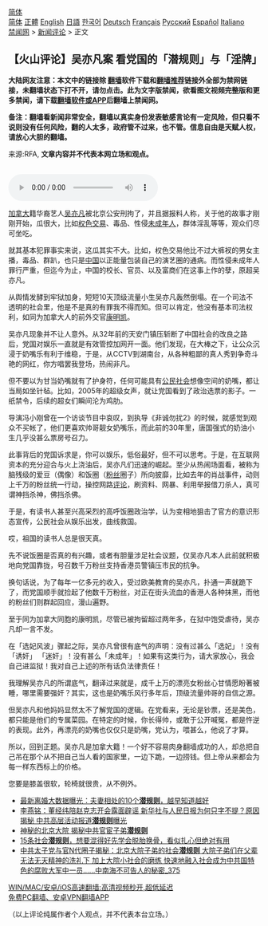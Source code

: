  <!-- 面包屑导航 --> <div class="breadcrumb"><!-- GTranslate: https://gtranslate.io/ -->  <div class="switcher notranslate">  <div class="selected">  <a href="#" onclick="return false;"> 简体</a>  </div>  <div class="option">  <a href="https://www.bannedbook.org" onclick="doGTranslate('zh-CN|zh-CN');jQuery('div.switcher div.selected a').html(jQuery(this).html());return false;" title="简体中文" class="nturl selected"> 简体</a>  <a href="https://www.bannedbook.org/zh-tw/" onclick="doGTranslate('zh-CN|zh-TW');jQuery('div.switcher div.selected a').html(jQuery(this).html());return false;" title="繁體中文" class="nturl"> 正體</a>  <a href="https://www.bannedbook.org/en/" onclick="doGTranslate('zh-CN|en');jQuery('div.switcher div.selected a').html(jQuery(this).html());return false;" title="English" class="nturl"> English</a>  <a href="https://www.bannedbook.org/ja/" onclick="doGTranslate('zh-CN|ja');jQuery('div.switcher div.selected a').html(jQuery(this).html());return false;" title="日本語" class="nturl"> 日語</a>  <a href="https://www.bannedbook.org/ko/" onclick="doGTranslate('zh-CN|ko');jQuery('div.switcher div.selected a').html(jQuery(this).html());return false;" title="한국어" class="nturl"> 한국어</a>  <a href="https://www.bannedbook.org/de/" onclick="doGTranslate('zh-CN|de');jQuery('div.switcher div.selected a').html(jQuery(this).html());return false;" title="Deutsch" class="nturl"> Deutsch</a>  <a href="https://www.bannedbook.org/fr/" onclick="doGTranslate('zh-CN|fr');jQuery('div.switcher div.selected a').html(jQuery(this).html());return false;" title="Français" class="nturl"> Français</a>  <a href="https://www.bannedbook.org/ru/" onclick="doGTranslate('zh-CN|ru');jQuery('div.switcher div.selected a').html(jQuery(this).html());return false;" title="Русский" class="nturl"> Русский</a>  <a href="https://www.bannedbook.org/es/" onclick="doGTranslate('zh-CN|es');jQuery('div.switcher div.selected a').html(jQuery(this).html());return false;" title="Español" class="nturl"> Español</a>  <a href="https://www.bannedbook.org/it/" onclick="doGTranslate('zh-CN|it');jQuery('div.switcher div.selected a').html(jQuery(this).html());return false;" title="Italiano" class="nturl"> Italiano</a>  </div>  </div>      <div class='breadcrumb-sub'><!-- Breadcrumb NavXT 6.3.0 --> <a href="https://www.bannedbook.org/" class="home">禁闻网</a> &gt; <a href="https://www.bannedbook.org/bnews/comments/" class="category">新闻评论</a> &gt; 正文</div></div><h2>【火山评论】吴亦凡案 看党国的「潜规则」与「淫牌」</h2> <p class="notice"><b>大陆网友注意：本文中的链接除 <a href="https://github.com/bannedbook/fanqiang" >翻墙</a>软件下载和<a href="https://github.com/killgcd/justmysocks/blob/master/README.md">翻墙推荐</a>链接外全部为禁网链接，未翻墙状态下打不开，请勿点击。此为文字版禁闻，欲看图文视频完整版和更多禁闻，请下载<a href="https://github.com/bannedbook/fanqiang">翻墙软件或APP</a>后翻墙上禁闻网。</p><p>备注：翻墙看新闻非常安全，翻墙以真实身份发表敏感言论有一定风险，但只看不说则没有任何风险，翻的人太多，政府管不过来，也不管。信息自由是天赋人权，请放心大胆的翻墙。</b></p>  <div class="entry"> <p>来源:RFA, <strong>文章内容并不代表本网立场和观点。</strong></p> <p><br /> <audio controls="controls" preload="metadata" src="https://www.rfa.org/cantonese/commentaries/volcano/specialcom-08022021102702.html/@@stream" type="audio/mpeg"><br /> </audio></p> <p><a href="https://www.bannedbook.org/bnews/tag/%e5%8a%a0%e6%8b%bf%e5%a4%a7/" class="st_tag internal_tag" rel="tag" title="标签 加拿大 下的日志">加拿大</a>籍华裔艺人<a href="https://www.bannedbook.org/bnews/tag/%e5%90%b4%e4%ba%a6%e5%87%a1/" class="st_tag internal_tag" rel="tag" title="标签 吴亦凡 下的日志">吴亦凡</a>被北京公安刑拘了，并且据报料人称，关于他的故事才刚刚开始，瓜很大，比如<a href="https://www.bannedbook.org/bnews/tag/%e6%9d%83%e8%89%b2%e4%ba%a4%e6%98%93/" class="st_tag internal_tag" rel="tag" title="标签 权色交易 下的日志">权色交易</a>、毒品、性侵<a href="https://www.bannedbook.org/bnews/tag/%E6%9C%AA%E6%88%90%E5%B9%B4%E4%BA%BA/" class="st_tag internal_tag" rel="tag" title="标签 未成年人 下的日志">未成年人</a>，群体淫乱等等，观众们尽可坐吃。</p> <p>就其基本犯罪事实来说，这瓜其实不大。比如，权色交易他比不过大裤衩的男女主播，毒品、群趴，也只是<span class='wp_keywordlink_affiliate'><a href="https://www.bannedbook.org/" title="中国" target="_blank">中国</a></span>以正能量包装自己的演艺圈的通病。而性侵未成年人罪行严重，但迄今为止，中国的校长、官员、以及富商们在这事上作的孽，原超吴亦凡。</p> <p>从舆情发酵到牢狱加身，短短10天顶级流量小生吴亦凡轰然倒塌。在一个司法不透明的社会里，他是不是真的有罪我不得而知。但可以肯定，他没有基本司法权利，如同为加拿大人的前外交官<a href="https://www.bannedbook.org/bnews/tag/%E5%BA%B7%E6%98%8E%E5%87%AF/" class="st_tag internal_tag" rel="tag" title="标签 康明凯 下的日志">康明凯</a>。</p>  <p>吴亦凡现象并不让人意外。从32年前的天安门镇压斩断了中国社会的改良之路后，党国对娱乐一直就是有效管控加网开一面。他们发现，在大棒之下，让公众沉浸于奶嘴乐有利于维稳，于是，从CCTV到湖南台，从各种粗鄙的真人秀到争奇斗艳的网红，你方唱罢我登场，热闹非凡。</p> <p>但不要以为甘当奶嘴就有了护身符，任何可能具有<a href="https://www.bannedbook.org/bnews/tag/%e5%85%ac%e6%b0%91%e7%a4%be%e4%bc%9a/" class="st_tag internal_tag" rel="tag" title="标签 公民社会 下的日志">公民社会</a>想像空间的奶嘴，都让当局如坐针毡。比如，2005年的超级女声，就让党国看到了政治选票的影子。一纸禁令，后续的超女们瞬间沦为鸡肋。</p> <p>导演冯小刚曾在一个访谈节目中哀叹，到执导《非诚勿扰2》的时候，就感觉到观众不买帐了，他们更喜欢帅哥靓女奶嘴乐，而此前的30年里，唐国强式的奶油小生几乎没甚么票房号召力。</p> <p>此事背后的党国诉求是，你可以娱乐，低俗最好，但不可以思考。于是，在互联网资本的充分迎合与火上浇油后，吴亦凡们迅速的崛起。至少从热闹场面看，被称为脑残级的爱豆（偶像）和饭圈（<a href="https://www.bannedbook.org/bnews/tag/%e7%b2%89%e4%b8%9d/" class="st_tag internal_tag" rel="tag" title="标签 粉丝 下的日志">粉丝</a>圈子）所向披靡，比如去年的肖战事件，动则上千万的粉丝统一行动，操控网路<span class='wp_keywordlink_affiliate'><a href="https://www.bannedbook.org/bnews/comments/" title="新闻评论" target="_blank">评论</a></span>，刷资料、网暴、利用举报借刀杀人，真可谓神挡杀神，佛挡杀佛。</p> <p>于是，有读书人甚至兴高采烈的高呼饭圈政治学，认为变相地狙击了官方的意识形态宣传，公民社会从娱乐出发，曲线救国。</p>  <p>哎，祖国的读书人总是很天真。</p> <p>先不说饭圈是否真的有兴趣，或者有胆量涉足社会议题，仅吴亦凡本人此前就积极地向党国靠拢，号召数千万粉丝支持香港员警镇压市民的抗争。</p> <p>换句话说，为了每年一亿多元的收入，受过欧美教育的吴亦凡，扑通一声就跪下了，而党国顺手就捡起了他数千万粉丝，对正在街头流血的香港人各种抹黑，而他的粉丝们则群起回应，漫山遍野。</p> <p>至于同为加拿大同胞的康明凯，尽管已被拘留超过两年多，在狱中饱受虐待，吴亦凡却一言不发。</p> <p>在「选妃风波」骤起之际，吴亦凡曾很有底气的声明：没有过甚么「选妃」！没有「诱奸」 「迷奸」！没有甚么「未成年」！如果有这类行为，请大家放心，我会自己进监狱！我对自己上述的所有话负法律责任！</p>  <p>我理解吴亦凡的所谓底气，翻译过来就是，成千上万的漂亮女粉丝心甘情愿盼著被睡，哪里需要强奸？其实，这也是奶嘴乐风行多年后，顶级流量帅哥的自信之源。</p> <p>但吴亦凡和他妈妈显然太不了解党国的逻辑。在党看来，无论是钞票，还是美色，都只能是他们的专属菜园。在特定的时候，你长得帅，或敢于公开喊冤，都是忤逆的表现。此外，再漂亮的奶嘴也仅仅只是奶嘴，党认为，喂甚么，他说了才算。</p> <p>所以，回到正题。吴亦凡是加拿大籍！一个好不容易肉身翻墙成功的人，却总把自己吊在那个从不把自己当人看的国家里，一边下跪，一边捞钱。但上帝从来都会为每一样东西标上的价格。</p> <p>您要是膝盖很软，轮椅就很贵，从不例外。</p> <ul class='op-related-articles' title='相关阅读'> <li><a href='https://www.bannedbook.org/bnews/funmedia/20210628/1575828.html' target='_blank'>最新离婚大数据曝光：夫妻相处的10个<b>潜规则</b>，越早知道越好</a></li> <li><a href='https://www.bannedbook.org/bnews/comments/20210624/1573685.html' target='_blank'>李燕铭：董经纬陪赵克志开会露面辟谣 新华社与人民日报为何只字不提？原因揭秘 中共高层活动报道<b>潜规则</b>曝光</a></li> <li><a href='https://www.bannedbook.org/bnews/comments/20210613/1565895.html' target='_blank'>神秘的北京大院 揭秘中共官宦子弟<b>潜规则</b></a></li> <li><a href='https://www.bannedbook.org/bnews/funmedia/20210612/1565219.html' target='_blank'>15条社会<b>潜规则</b>，想要混得好先学会脱胎换骨，看似扎心但绝对有用</a></li> <li><a href='https://www.bannedbook.org/bnews/comments/20210526/1554057.html' target='_blank'>中共太子党与官N代圈子揭秘：北京大院子弟的社会<b>潜规则</b> 大院子弟们在父辈无法无天精神的洗礼下 加上大院小社会的磨练 快速地融入社会成为中共国特色的腐败大军中一员……中南海不可告人的秘密_375</a></li> </ul> <p class="texttj"> <a href="https://github.com/bannedbook/fanqiang/wiki/V2ray%E6%9C%BA%E5%9C%BA" target="_blank">WIN/MAC/安卓/iOS高速翻墙:高清视频秒开,超低延迟</a><br/> <a href="https://github.com/bannedbook/fanqiang/wiki/%E7%A6%81%E9%97%BB%E7%BD%91%E5%AE%89%E5%8D%93%E7%BF%BB%E5%A2%99%E6%96%B0%E9%97%BBAPP" target="_blank">免费PC翻墙、安卓VPN翻墙APP</a></p> <p>（以上评论纯属作者个人观点，并不代表本台立场。）</p><a name='sharetosocial'></a>  <div style="margin-bottom:5px;padding-bottom:5px;clear:both"> <div id="archive-pix-1" class="banner-ads"> <!-- AuctionX Display platform tag START --> <div id="26318x728x90x621x_ADSLOT2" clicktrack="%%CLICK_URL_ESC%%"></div> <!-- AuctionX Display platform tag END --> </div> <div id="archive-pix-2" class="banner-ads"> <!-- AuctionX Display platform tag START --> <div id="26315x300x250x621x_ADSLOT2" clicktrack="%%CLICK_URL_ESC%%"></div> <!-- AuctionX Display platform tag END --> </div> </div>  <div id="archive-pix-1" class="banner-ads"> <!-- AuctionX Display platform tag START --> <div id="26318x728x90x621x_ADSLOT3" clicktrack="%%CLICK_URL_ESC%%"></div> <!-- AuctionX Display platform tag END --> </div> </div><!--END ENTRY--> 